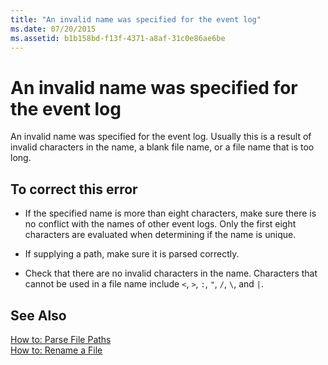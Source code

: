 ```yaml
---
title: "An invalid name was specified for the event log"
ms.date: 07/20/2015
ms.assetid: b1b158bd-f13f-4371-a8af-31c0e86ae6be
---
```

# An invalid name was specified for the event log
An invalid name was specified for the event log. Usually this is a result of invalid characters in the name, a blank file name, or a file name that is too long.  
  
## To correct this error  
  
- If the specified name is more than eight characters, make sure there is no conflict with the names of other event logs. Only the first eight characters are evaluated when determining if the name is unique.  
  
- If supplying a path, make sure it is parsed correctly.  
  
- Check that there are no invalid characters in the name. Characters that cannot be used in a file name include `<`, `>`, `:`, `"`, `/`, `\`, and `|`.  
  
## See Also  
 [How to: Parse File Paths](../../visual-basic/developing-apps/programming/drives-directories-files/how-to-parse-file-paths.md)  
 [How to: Rename a File](../../visual-basic/developing-apps/programming/drives-directories-files/how-to-rename-a-file.md)  
 
